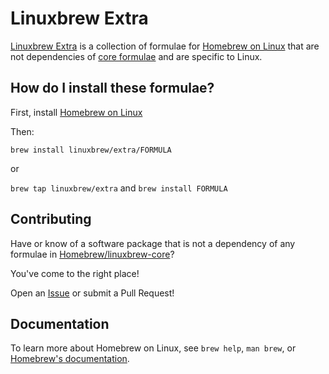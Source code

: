 # Linuxbrew Extra

[Linuxbrew Extra](https://github.com/Linuxbrew/homebrew-extra) is a collection of formulae for [Homebrew on Linux](https://github.com/Homebrew/brew) that are not dependencies of [core formulae](https://github.com/Homebrew/linuxbrew-core) and are specific to Linux.

## How do I install these formulae?

First, install [Homebrew on Linux](https://docs.brew.sh/Homebrew-on-Linux)

Then:

```
brew install linuxbrew/extra/FORMULA
```

or

`brew tap linuxbrew/extra` and `brew install FORMULA`

## Contributing

Have or know of a software package that is not a dependency of any formulae in [Homebrew/linuxbrew-core](https://github.com/Homebrew/linuxbrew-core)?

You've come to the right place!

Open an [Issue](https://github.com/Linuxbrew/homebrew-extra/issues/new) or submit a Pull Request!

## Documentation

To learn more about Homebrew on Linux, see `brew help`, `man brew`, or [Homebrew's documentation](https://github.com/Homebrew/brew/tree/master/docs#readme).
